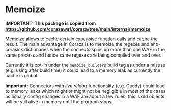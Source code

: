 # Memoize

**IMPORTANT: This package is copied from <https://github.com/corazawaf/coraza/tree/main/internal/memoize>**

Memoize allows to cache certain expensive function calls and
cache the result. The main advantage in Coraza is to memoize
the regexes and aho-corasick dictionaries when the connects
spins up more than one WAF in the same process and hence same
regexes are being compiled over and over.

Currently it is opt-in under the `memoize_builders` build tag
as under a misuse (e.g. using after build time) it could lead
to a memory leak as currently the cache is global.

**Important:** Connectors with *live reload* functionality (e.g. Caddy)
could lead to memory leaks which might or might not be negligible in
most of the cases as usually config changes in a WAF are about a few
rules, this is old objects will be still alive in memory until the program
stops.
